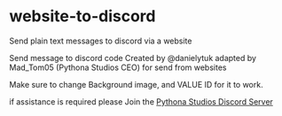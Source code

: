 # website-to-discord
Send plain text messages to discord via a website

Send message to discord code Created by @danielytuk adapted by Mad_Tom05 (Pythona Studios CEO) for send from websites

Make sure to change Background image, and VALUE ID for it to work. 

if assistance is required please Join the <a href="https://g9.yt/psdcrd"> Pythona Studios Discord Server</a>
